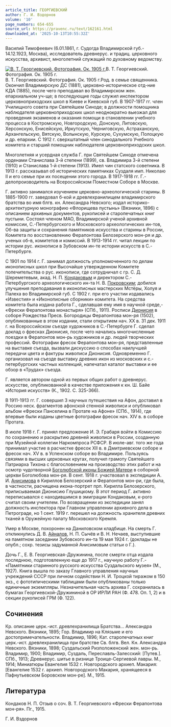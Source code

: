 ```yaml
---
article_title: ГЕОРГИЕВСКИЙ
author: Г. И. Вздорнов
volume: '10'
page_numbers: 654-655
source_url: https://pravenc.ru/text/162161.html
downloaded_at: '2025-10-13T10:55:32Z'
---
```


Василий Тимофеевич (6.01.1861, г. Судогда Владимирской губ.- 14.12.1923, Москва), исследователь древнерус. и традиц. церковного искусства, архивист, многолетний служащий по духовному ведомству.

[![В. Т. Георгиевский. Фотография. Ок. 1905 г.](https://pravenc.ru/data/681/467/1234/i200.jpg "Кликните для увеличения картинки")](https://pravenc.ru/data/681/467/1234/i400.jpg)В. Т. Георгиевский. Фотография. Ок. 1905 г.  
В. Т. Георгиевский. Фотография. Ок. 1905 г.Род. в семье священника. Окончил Владимирскую ДС (1881), церковно-историческое отд-ние КДА (1885), после чего преподавал во Владимирском жен. епархиальном уч-ще; в последующие годы служил инспектором церковноприходских школ в Киеве и Киевской губ. В 1907-1917 гг. член Училищного совета при Святейшем Синоде; в должности помощника наблюдателя церковноприходских школ неоднократно выезжал для проведения экзаменов и оказания помощи в становлении учебного процесса в Костромскую, Новгородскую, Донскую, Литовскую, Херсонскую, Енисейскую, Иркутскую, Черниговскую, Астраханскую, Архангельскую, Вятскую, Волынскую, Курскую, Сухумскую, Полоцкую и др. епархии. С 1912 г. сверхштатный член синодального Учебного комитета и старший помощник наблюдателя церковноприходских школ.

Многолетняя и усердная служба Г. при Святейшем Синоде отмечена орденами Станислава 3-й степени (1899), св. Владимира 3-й степени (1910) и Станислава 1-й степени (1913). Имел чин статского советника. В 1913 г. рассказывал об исторических памятниках Суздаля имп. Николаю II и его семье при их посещении этого города. В 1917-1918 гг. Г.- делопроизводитель на Всероссийском Поместном Соборе в Москве.

Г. активно занимался изучением церковно-археологической старины. В 1885-1900 гг. заведовал б-кой и древлехранилищем владимирского братства во имя блгв. кн. Александра Невского; издал историко-архитектурную монографию «Флорищева пустынь» (Вязники, 1896) с описанием архивных документов, рукописей и старопечатных книг пустыни. Состоял членом МАО, Владимирской ученой архивной комиссии, С.-Петербургского и Московского археологических ин-тов, Об-ва защиты и сохранения памятников искусства и старины в России, Комитета по восстановлению Ферапонтова Белозерского мон-ря и др. ученых об-в, комитетов и комиссий. В 1913-1914 гг. читал лекции по истории рус. иконописи в Зубовском ин-те истории искусств в С.-Петербурге.

С 1901 по 1914 г. Г. занимал должность уполномоченного по делам иконописных школ при Высочайше утвержденном Комитете попечительства о рус. иконописи, где сотрудничал с гр. С. Д. Шереметевым, акад. Н. П. [Кондаковым](https://pravenc.ru/text/Кондаков.html) и директором С.-Петербургского археологического ин-та Н. В. [Покровским](https://pravenc.ru/text/Покровский.html); добился улучшения преподавания в иконописных мастерских Мстёры, Холуя и Палеха во Владимирской губ. С 1902 г. при его участии издавались «Известия» и «Иконописные сборники» комитета. На средства комитета была издана работа Г., сделавшая ему имя в научной среде,- «Фрески Ферапонтова монастыря» (СПб., 1911). Росписи [Дионисия](https://pravenc.ru/text/Дионисий.html) в соборе Рождества Пресв. Богородицы Ферапонтова мон-ря (1502), опубликованные в этом издании, стали открытием нач. XX в. 31 дек. 1911 г. на Всероссийском съезде художников в С.-Петербурге Г. сделал доклад о фресках Дионисия, после чего начались многочисленные поездки в Ферапонтов мон-рь художников и др. людей творческих профессий. Фотографии фресок Ферапонтова мон-ря, представленные на выставке съезда, вызвали дискуссию о способах наилучшей передачи цвета и фактуры живописи Дионисия. Одновременно Г. организовал на съезде выставку древних икон из московских и с.-петербургских частных коллекций, напечатал каталог выставки и ее обзор в «Трудах» съезда.

Г. является автором одной из первых общих работ о древнерус. искусстве, опубликованной в качестве приложения к кн. Ш. Байе «История искусств» (К., 1902. С. 325-366).

В 1911-1913 гг. Г. совершил 3 научных путешествия на Афон, доставил в Россию неск. фрагментов афонской стенной живописи и опубликовал альбом «Фрески Панселина в Протате на Афоне» (СПб., 1914), где впервые были изданы цветные фотографии фресок нач. XIV в. в соборе Протата.

В июле 1918 г. Г. принял предложение И. Э. Грабаря войти в Комиссию по сохранению и раскрытию древней живописи в России, созданную при Музейной коллегии Наркомпроса РСФСР. В июле-авг. того же года принимал участие в расчистке фресок XII в. в Дмитриевском соборе и фресок нач. XV в. в Успенском соборе во Владимире. Пользуясь связями в высших церковных кругах, получил грамоту Святейшего Патриарха Тихона с благословением на производство этих работ и на осмотр чудотворной [Боголюбской иконы Божией Матери](<https://pravenc.ru/text/Боголюбской иконы Божией Матери.html>) в соборной церкви Боголюбова мон-ря. В сент. 1918 г. участвовал в экспедиции А. И. [Анисимова](https://pravenc.ru/text/АНИСИМОВ.html) в Кириллов Белозерский и Ферапонтов мон-ри, где была, в частности, расчищена икона-портрет прп. Кирилла Белозерского, приписываемая Дионисию Глушицкому. В этот период Г. активно переписывался с находившимся в эмиграции Кондаковым, к-рого считал своим учителем. По возвращении из экспедиции занял должность инспектора при Главном управлении архивного дела в Петрограде, но 1 сент. 1919 г. перешел на должность хранителя древних тканей в Оружейную палату Московского Кремля.

Умер в Москве, похоронен на Даниловском кладбище. На смерть Г. откликнулись Д. В. [Айналов](https://pravenc.ru/text/Айналов.html), Н. П. Сычёв и В. Н. Нечаев, выступившие на памятном заседании Зубовского ин-та 19 мая 1924 г. (доклады не опубл.; сохр. тезисы задуманной Анисимовым статьи о Г.).

Дочь Г., Е. В. Георгиевская-Дружинина, после смерти отца издала последнюю, подготовленную еще до 1917 г., научную работу Г.- «Памятники старинного русского искусства Суздальского музея» (М., 1927). Книга вышла по заказу Главного управления научных учреждений СССР при личном содействии Н. И. Троцкой тиражом в 150 экз., с фототипическими таблицами были опубликованы только единичные экземпляры. Незначительная часть архива Г. сохранилась в бумагах Георгиевской-Дружининой в ОР ИРЛИ РАН (Ф. 478. Оп. 1, 2) и в секции рукописей ГРМ (Ф. 122).

## Сочинения

Кр. описание церк.-ист. древлехранилища Братства... Александра Невского. Вязники, 1895; Гор. Владимир на Клязьме и его достопримечательности. Владимир, 1896; Кат. старопечатных книг церк.-ист. древлехранилища при братстве Св. блгв. Вел. Кн. Александра Невского. Вязники, 1898; Суздальский Ризположенский жен. мон-рь. Владимир, 1900; Владимир, Суздаль, Переславль-Залесский: [Путев.]. СПб., 1913; Древнерус. шитье в ризнице Троице-Сергиевой лавры. М., 1914; Миниатюры Евангелия 1532 г. Новгородского архиеп. Макария: [Евангелие 1532 г. архиеп. Новгородского Макария, хранящееся в Пафнутьевском Боровском мон-ре]. М., 1915.

## Литература

Кондаков Н. П. Отзыв о соч. В. Т. Георгиевского «Фрески Ферапонтова мон-ря». Пг., 1915.

Г. И. Вздорнов
